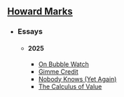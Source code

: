 ## [Howard Marks](https://en.wikipedia.org/wiki/Howard_Marks_(investor))
- ### Essays
	- #### 2025
		- [On Bubble Watch](https://www.oaktreecapital.com/insights/memo/on-bubble-watch)
		- [Gimme Credit](https://www.oaktreecapital.com/insights/memo/gimme-credit)
		- [Nobody Knows (Yet Again)](https://www.oaktreecapital.com/insights/memo/nobody-knows-yet-again)
		- [The Calculus of Value](https://www.oaktreecapital.com/insights/memo/the-calculus-of-value)